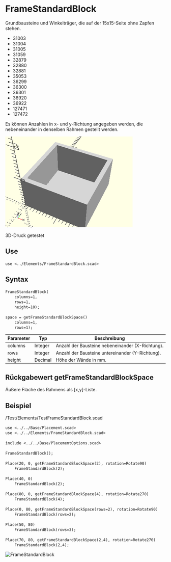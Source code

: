 # FrameStandardBlock

Grundbausteine und Winkelträger, die auf der 15x15-Seite ohne Zapfen stehen.

- 31003
- 31004
- 31005
- 31059
- 32879
- 32880
- 32881
- 35053
- 36299
- 36300
- 36301
- 36920
- 36922
- 127471
- 127472

Es können Anzahlen in x- und y-Richtung angegeben werden, die nebeneinander in denselben Rahmen gestellt werden.

![FrameStandardBlock](../../images/FrameStandardBlock.png)

3D-Druck getestet

## Use
```
use <../Elements/FrameStandardBlock.scad>
```

## Syntax
```
FrameStandardBlock(
    columns=1, 
    rows=1, 
    height=10);

space = getFrameStandardBlockSpace()
    columns=1, 
    rows=1);
```

| Parameter | Typ | Beschreibung |
| ------ | ------ | ------ |
| columns | Integer | Anzahl der Bausteine nebeneinander (X-Richtung). |
| rows | Integer | Anzahl der Bausteine untereinander (Y-Richtung). |
| height | Decimal | Höhe der Wände in mm. |

## Rückgabewert getFrameStandardBlockSpace
Äußere Fläche des Rahmens als \[x,y]-Liste.

## Beispiel

/Test/Elements/TestFrameStandardBlock.scad

```
use <../../Base/Placement.scad>
use <../../Elements/FrameStandardBlock.scad>

include <../../Base/PlacementOptions.scad>

FrameStandardBlock();

Place(20, 0, getFrameStandardBlockSpace(2), rotation=Rotate90)
    FrameStandardBlock(2);

Place(40, 0)
    FrameStandardBlock(2);

Place(80, 0, getFrameStandardBlockSpace(4), rotation=Rotate270)
    FrameStandardBlock(4);

Place(0, 80, getFrameStandardBlockSpace(rows=2), rotation=Rotate90)
    FrameStandardBlock(rows=2);

Place(50, 80)
    FrameStandardBlock(rows=3);

Place(70, 80, getFrameStandardBlockSpace(2,4), rotation=Rotate270)
    FrameStandardBlock(2,4);
```

<img width="275" alt="FrameStandardBlock" src="https://user-images.githubusercontent.com/48654609/169412944-762ca0e5-2456-4ee6-9b88-ad4510d34b0f.png">
